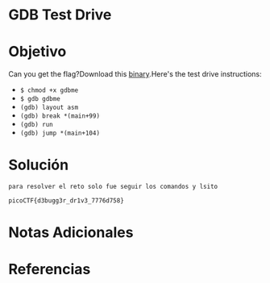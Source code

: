 # GDB Test Drive
# Objetivo
Can you get the flag?Download this [binary](https://artifacts.picoctf.net/c/87/gdbme).Here's the test drive instructions:

- `$ chmod +x gdbme`
- `$ gdb gdbme`
- `(gdb) layout asm`
- `(gdb) break *(main+99)`
- `(gdb) run`
- `(gdb) jump *(main+104)`
# Solución 
```
para resolver el reto solo fue seguir los comandos y lsito

picoCTF{d3bugg3r_dr1v3_7776d758}
```
# Notas Adicionales

# Referencias